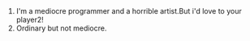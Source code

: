 ##

1. I'm a mediocre programmer and a horrible artist.But i'd love to your player2!
2. Ordinary but not mediocre.
